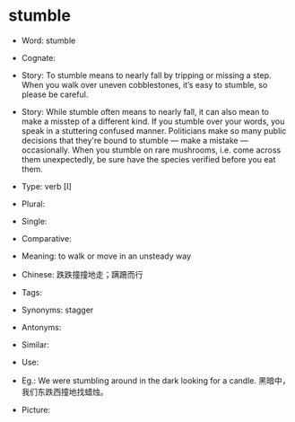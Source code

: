 # stumble

- Word: stumble
- Cognate: 
- Story: To stumble means to nearly fall by tripping or missing a step. When you walk over uneven cobblestones, it’s easy to stumble, so please be careful.
- Story: While stumble often means to nearly fall, it can also mean to make a misstep of a different kind. If you stumble over your words, you speak in a stuttering confused manner. Politicians make so many public decisions that they're bound to stumble — make a mistake — occasionally. When you stumble on rare mushrooms, i.e. come across them unexpectedly, be sure have the species verified before you eat them.

- Type: verb [I]
- Plural: 
- Single: 
- Comparative: 
- Meaning: to walk or move in an unsteady way
- Chinese: 跌跌撞撞地走；蹒跚而行
- Tags: 
- Synonyms: stagger
- Antonyms: 
- Similar: 
- Use: 
- Eg.: We were stumbling around in the dark looking for a candle. 黑暗中，我们东跌西撞地找蜡烛。
- Picture: 

